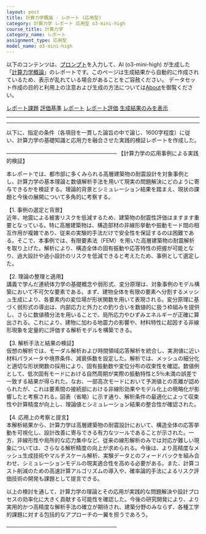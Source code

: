 ```yaml
---
layout: post
title: 計算力学概論 - レポート (応用型)
category: 計算力学 レポート 応用型 o3-mini-high
course_title: 計算力学
category_name: レポート
assignment_type: 応用型
model_name: o3-mini-high
---
```


以下のコンテンツは、[プロンプト](https://github.com/takedatoshiyuki/synthetic_assignments/tree/main/generated/計算力学/o3-mini-high/prompt_レポート-応用型.md)を入力して、AI (o3-mini-high) が生成した「[計算力学概論](/contents/計算力学/)」のレポートです。このページは生成結果から自動的に作成されているため、表示が乱れている場合があることをご容赦ください。
データセット作成の目的と利用上の注意および生成の方法については[About](/About)を御覧ください。

[レポート課題](../レポート課題-応用型)
[評価基準](../評価基準-応用型)
[レポート](../レポート-応用型)
[レポート評価](../レポート評価-応用型)
[生成結果のみを表示](https://github.com/takedatoshiyuki/synthetic_assignments/tree/main/generated/計算力学/o3-mini-high/レポート-応用型.md)
  

***
***
  
以下に、指定の条件（各項目を一貫した論旨の中で論じ、1600字程度）に従い、計算力学の基礎知識と応用力を融合させた実践的検証レポートを作成した。

─────────────────────────────
【計算力学の応用事例による実践的検証】

本レポートでは、都市部に多くみられる高層建築物の耐震設計を対象事例とし、計算力学の基本理論と数値解析手法を用いて現実の問題解決にどのように寄与できるかを検証する。理論的背景とシミュレーション結果を踏まえ、現状の課題と今後の展開について多角的に考察する。

【1. 事例の選定と背景】  
近年、地震による被害リスクを低減するため、建築物の耐震性評価はますます重要となっている。特に高層建築物は、構造部材の非線形挙動や振動モード間の相互作用が複雑であり、従来の実験的手法だけで安全性を保証するのは困難である。そこで、本事例では、有限要素法（FEM）を用いた高層建築物の耐震解析を取り上げた。解析により、構造全体の固有振動や応答特性の把握が可能となり、過大設計や過小設計のリスクを低減できると考えたため、事例として選定した。

【2. 理論の整理と適用】  
講義で学んだ連続体力学の基礎概念や弱形式、変分原理は、対象事例のモデル構築において不可欠な要素である。まず、建物全体を有限の要素へ分割するメッシュ生成により、各要素内の変位場が形状関数を用いて表現される。変分原理に基づく弱形式の導出は、内部応力と外力との釣り合いを数値的に扱う枠組みを提供し、さらに数値積分法を用いることで、局所応力やひずみエネルギーが正確に算出される。これにより、建物に加わる地震力の影響や、材料特性に起因する非線形現象を定量的に評価する解析モデルを構築できる。

【3. 解析手法と結果の検証】  
仮想の解析では、モーダル解析および時間領域応答解析を統合し、実測値に近い材料パラメータや境界条件、減衰係数を設定した。解析では、メッシュの細分化と適切な形状関数の採用により、固有振動数や変位分布の収束性を確認。数値例として、低次固有モードにおける自然周期が実際の振動特性と5％未満の誤差で一致する結果が得られた。なお、一部高次モードにおいて予測値との乖離が認められたが、これは要素間の接続部における非線形効果やモデル化上の簡略化が影響したと考察される。図表（省略）に示す通り、解析条件の最適化によって収束性や計算精度が向上し、理論値とシミュレーション結果の整合性が確認された。

【4. 応用上の考察と提言】  
本解析結果から、計算力学は高層建築物の耐震設計において、構造全体の応答挙動を可視化し、設計改善に寄与できる有力なツールであることが示された。一方、非線形性や局所的な応力集中など、従来の線形解析のみでは対応が難しい現象については、さらなる解析精度の向上が求められる。今後は、より高精度なメッシュ生成技術やマルチスケール解析、実験データとのフィードバックを組み合わせ、シミュレーションモデルの現実適合性を高める必要がある。また、計算コスト削減のための高速計算アルゴリズムの導入や、確率論的手法によるリスク評価技術の開発も課題として提言できる。  

以上の検討を通して、計算力学の理論とその応用が実践的な問題解決や設計プロセスの効率化に大きく貢献する可能性を確認した。今後の研究開発により、より実用的かつ高精度な解析手法の確立が期待され、建築分野のみならず、各種工学的課題に対する包括的なアプローチの一翼を担うであろう。

─────────────────────────────
